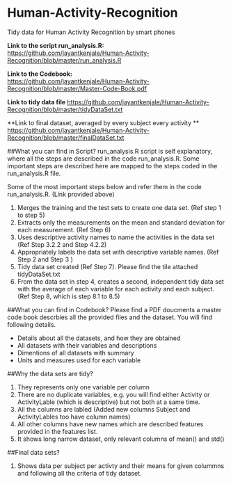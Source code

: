 # Human-Activity-Recognition
Tidy data for Human Activity Recognition by smart phones

**Link to the script run_analysis.R:**  
https://github.com/jayantkenjale/Human-Activity-Recognition/blob/master/run_analysis.R

**Link to the Codebook:**  
https://github.com/jayantkenjale/Human-Activity-Recognition/blob/master/Master-Code-Book.pdf

**Link to tidy data file**
https://github.com/jayantkenjale/Human-Activity-Recognition/blob/master/tidyDataSet.txt

**Link to final dataset, averaged by every subject every activity **
https://github.com/jayantkenjale/Human-Activity-Recognition/blob/master/finalDataSet.txt

##What you can find in Script?
run_analysis.R script is self explanatory, where all the steps are described in the code run_analysis.R. Some important steps are described here are mapped to the steps coded in the run_analysis.R file.  

Some of the most important steps below and refer them in the code run_analysis.R. (Link provided above)  

1. Merges the training and the test sets to create one data set. (Ref step 1 to step 5)
2. Extracts only the measurements on the mean and standard deviation for each measurement. (Ref Step 6)
3. Uses descriptive activity names to name the activities in the data set (Ref Step 3.2.2 and Step 4.2.2)
4. Appropriately labels the data set with descriptive variable names. (Ref Step 2 and Step 3 )
5. Tidy data set created (Ref Step 7). Please find the tile attached tidyDataSet.txt 
6. From the data set in step 4, creates a second, independent tidy data set with the average of each variable for each activity and each subject. (Ref Step 8, which is step 8.1 to 8.5)


##What you can find in Codebook?
Please find a PDF doucments a master code book descrbies all the provided files and the dataset. You will find following details.   
- Details about all the datasets, and how they are obtained 
- All datasets with their variables and descriptions
- Dimentions of all datasets with summary
- Units and measures used for each variable

##Why the data sets are tidy?
1. They represents only one variable per column
2. There are no duplicate variables, e.g. you will find either Activity or ActivityLable (which is descriptive) but not both at a same time.
3. All the columns are labled (Added new columns Subject and ActivityLables too have column names)
4. All other columns have new names which are described features provided in the features list.
5. It shows long narrow dataset, only relevant columns of mean() and std()


##Final data sets?
1. Shows data per subject per activty and their means for given colummns and following all the criteria of tidy dataset.

 
